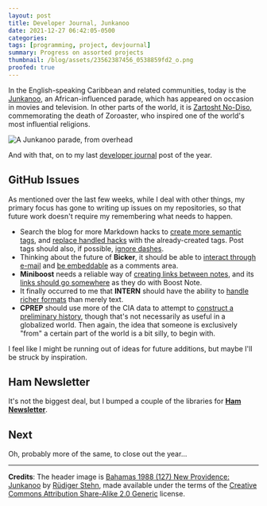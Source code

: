 ```yaml
---
layout: post
title: Developer Journal, Junkanoo
date: 2021-12-27 06:42:05-0500
categories:
tags: [programming, project, devjournal]
summary: Progress on assorted projects
thumbnail: /blog/assets/23562387456_0538859fd2_o.png
proofed: true
---
```


In the English-speaking Caribbean and related communities, today is the [Junkanoo](https://en.wikipedia.org/wiki/Junkanoo), an African-influenced parade, which has appeared on occasion in movies and television.  In other parts of the world, it is [Zartosht No-Diso](https://en.wikipedia.org/wiki/Zartosht_No-Diso), commemorating the death of Zoroaster, who inspired one of the world's most influential religions.

![A Junkanoo parade, from overhead](/blog/assets/23562387456_0538859fd2_o.png "Look, it's better than trying to make sense out of Boxing Day...")

And with that, on to my last [developer journal](/blog/tag/devjournal) post of the year.

## GitHub Issues

As mentioned over the last few weeks, while I deal with other things, my primary focus has gone to writing up issues on my repositories, so that future work doesn't require my remembering what needs to happen.

 * Search the blog for more Markdown hacks to [create more semantic tags](https://github.com/jcolag/entropy-arbitrage-code/issues/6), and [replace handled hacks](https://github.com/jcolag/entropy-arbitrage/issues/2) with the already-created tags.  Post tags should also, if possible, [ignore dashes](https://github.com/jcolag/entropy-arbitrage-code/issues/7).
 * Thinking about the future of **Bicker**, it should be able to [interact through e-mail](https://github.com/jcolag/Bicker/issues/35) and [be embeddable](https://github.com/jcolag/Bicker/issues/34) as a comments area.
 * **Miniboost** needs a reliable way of [creating links between notes](https://github.com/jcolag/Miniboost/issues/22), and its [links should go somewhere](https://github.com/jcolag/Miniboost/issues/23) as they do with Boost Note.
 * It finally occurred to me that **INTERN** should have the ability to [handle richer formats](https://github.com/jcolag/intern/issues/9) than merely text.
 * **CPREP** should use more of the CIA data to attempt to [construct a preliminary history](https://github.com/jcolag/background-generator/issues/3), though that's not necessarily as useful in a globalized world.  Then again, the idea that someone is exclusively "from" a certain part of the world is a bit silly, to begin with.

I feel like I might be running out of ideas for future additions, but maybe I'll be struck by inspiration.

## Ham Newsletter

It's not the biggest deal, but I bumped a couple of the libraries for [**Ham Newsletter**](https://github.com/jcolag/ham-newsletter).

## Next

Oh, probably more of the same, to close out the year...

* * *

**Credits**:  The header image is [Bahamas 1988 (127) New Providence: Junkanoo](https://www.flickr.com/photos/rstehn/23562387456/) by [Rüdiger Stehn](https://www.flickr.com/photos/rstehn/), made available under the terms of the [Creative Commons Attribution Share-Alike 2.0 Generic](https://creativecommons.org/licenses/by-sa/2.0/) license.
